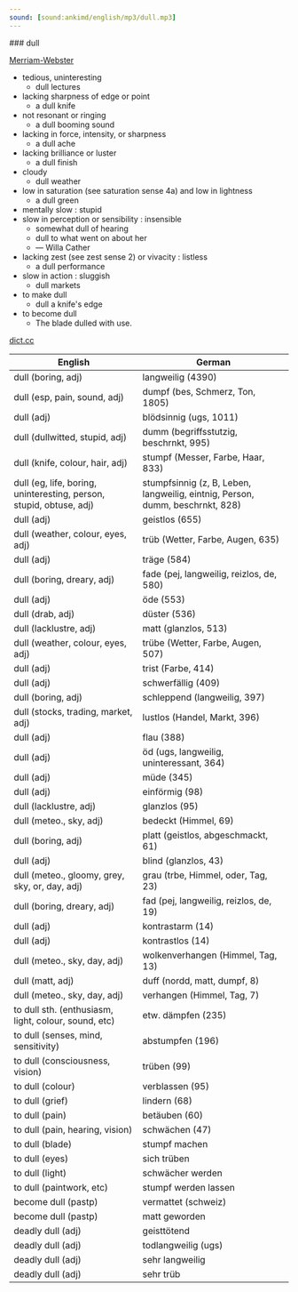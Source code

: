 ```yaml
---
sound: [sound:ankimd/english/mp3/dull.mp3]
---
```


\### dull

[Merriam-Webster](https://www.merriam-webster.com/dictionary/dull)

- tedious, uninteresting
    - dull lectures
- lacking sharpness of edge or point
    - a dull knife
- not resonant or ringing
    - a dull booming sound
- lacking in force, intensity, or sharpness
    - a dull ache
- lacking brilliance or luster
    - a dull finish
- cloudy
    - dull weather
- low in saturation (see saturation sense 4a) and low in lightness
    - a dull green
- mentally slow : stupid
- slow in perception or sensibility : insensible
    - somewhat dull of hearing
    - dull to what went on about her
    - — Willa Cather
- lacking zest (see zest sense 2) or vivacity : listless
    - a dull performance
- slow in action : sluggish
    - dull markets
- to make dull
    - dull a knife's edge
- to become dull
    - The blade dulled with use.

[dict.cc](https://www.dict.cc/dull)

| English        | German       |
| -------------- | ------------ |
| dull (boring, adj) | langweilig (4390) |
| dull (esp, pain, sound, adj) | dumpf (bes, Schmerz, Ton, 1805) |
| dull (adj) | blödsinnig (ugs, 1011) |
| dull (dullwitted, stupid, adj) | dumm (begriffsstutzig, beschrnkt, 995) |
| dull (knife, colour, hair, adj) | stumpf (Messer, Farbe, Haar, 833) |
| dull (eg, life, boring, uninteresting, person, stupid, obtuse, adj) | stumpfsinnig (z, B, Leben, langweilig, eintnig, Person, dumm, beschrnkt, 828) |
| dull (adj) | geistlos (655) |
| dull (weather, colour, eyes, adj) | trüb (Wetter, Farbe, Augen, 635) |
| dull (adj) | träge (584) |
| dull (boring, dreary, adj) | fade (pej, langweilig, reizlos, de, 580) |
| dull (adj) | öde (553) |
| dull (drab, adj) | düster (536) |
| dull (lacklustre, adj) | matt (glanzlos, 513) |
| dull (weather, colour, eyes, adj) | trübe (Wetter, Farbe, Augen, 507) |
| dull (adj) | trist (Farbe, 414) |
| dull (adj) | schwerfällig (409) |
| dull (boring, adj) | schleppend (langweilig, 397) |
| dull (stocks, trading, market, adj) | lustlos (Handel, Markt, 396) |
| dull (adj) | flau (388) |
| dull (adj) | öd (ugs, langweilig, uninteressant, 364) |
| dull (adj) | müde (345) |
| dull (adj) | einförmig (98) |
| dull (lacklustre, adj) | glanzlos (95) |
| dull (meteo., sky, adj) | bedeckt (Himmel, 69) |
| dull (boring, adj) | platt (geistlos, abgeschmackt, 61) |
| dull (adj) | blind (glanzlos, 43) |
| dull (meteo., gloomy, grey, sky, or, day, adj) | grau (trbe, Himmel, oder, Tag, 23) |
| dull (boring, dreary, adj) | fad (pej, langweilig, reizlos, de, 19) |
| dull (adj) | kontrastarm (14) |
| dull (adj) | kontrastlos (14) |
| dull (meteo., sky, day, adj) | wolkenverhangen (Himmel, Tag, 13) |
| dull (matt, adj) | duff (nordd, matt, dumpf, 8) |
| dull (meteo., sky, day, adj) | verhangen (Himmel, Tag, 7) |
| to dull sth. (enthusiasm, light, colour, sound, etc) | etw. dämpfen (235) |
| to dull (senses, mind, sensitivity) | abstumpfen (196) |
| to dull (consciousness, vision) | trüben (99) |
| to dull (colour) | verblassen (95) |
| to dull (grief) | lindern (68) |
| to dull (pain) | betäuben (60) |
| to dull (pain, hearing, vision) | schwächen (47) |
| to dull (blade) | stumpf machen |
| to dull (eyes) | sich trüben |
| to dull (light) | schwächer werden |
| to dull (paintwork, etc) | stumpf werden lassen |
| become dull (pastp) | vermattet (schweiz) |
| become dull (pastp) | matt geworden |
| deadly dull (adj) | geisttötend |
| deadly dull (adj) | todlangweilig (ugs) |
| deadly dull (adj) | sehr langweilig |
| deadly dull (adj) | sehr trüb |
